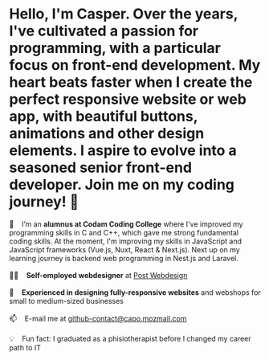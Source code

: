 # Hello, I'm Casper. Over the years, I've cultivated a passion for programming, with a particular focus on front-end development. My heart beats faster when I create the perfect responsive website or web app, with beautiful buttons, animations and other design elements. I aspire to evolve into a seasoned senior front-end developer. Join me on my coding journey! 🚀

🔭 &nbsp;&nbsp; I’m an **alumnus at Codam Coding College** where I've improved my programming skills in C and C++, which gave me strong fundamental coding skills. At the moment, I'm improving my skills in JavaScript and JavaScript frameworks (Vue.js, Nuxt, React & Next.js). Next up on my learning journey is backend web programming in Nest.js and Laravel.<br /><br />
👨‍💻 &nbsp;&nbsp; **Self-employed webdesigner** at [Post Webdesign](https://postwebdesign.nl/)<br /><br />
💪 &nbsp;&nbsp; **Experienced in designing fully-responsive websites** and webshops for small to medium-sized businesses<br /><br />
📫 &nbsp;&nbsp; E-mail me at [github-contact@capo.mozmail.com](mailto:github-contact@capo.mozmail.com)<br /><br />
💡 &nbsp;&nbsp; Fun fact: I graduated as a phisiotherapist before I changed my career path to IT<br /><br />

